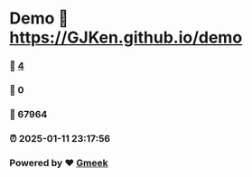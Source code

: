 # Demo :link: https://GJKen.github.io/demo 
### :page_facing_up: [4](https://GJKen.github.io/demo/tag.html) 
### :speech_balloon: 0 
### :hibiscus: 67964 
### :alarm_clock: 2025-01-11 23:17:56 
### Powered by :heart: [Gmeek](https://github.com/Meekdai/Gmeek)
